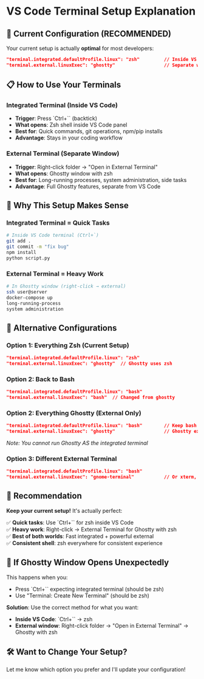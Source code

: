 # VS Code Terminal Setup Explanation

## 🎯 Current Configuration (RECOMMENDED)

Your current setup is actually **optimal** for most developers:

```json
"terminal.integrated.defaultProfile.linux": "zsh"         // Inside VS Code
"terminal.external.linuxExec": "ghostty"                  // Separate window
```

## 📋 How to Use Your Terminals

### **Integrated Terminal (Inside VS Code)**
- **Trigger**: Press `Ctrl+\`` (backtick) 
- **What opens**: Zsh shell inside VS Code panel
- **Best for**: Quick commands, git operations, npm/pip installs
- **Advantage**: Stays in your coding workflow

### **External Terminal (Separate Window)**
- **Trigger**: Right-click folder → "Open in External Terminal"
- **What opens**: Ghostty window with zsh
- **Best for**: Long-running processes, system administration, side tasks
- **Advantage**: Full Ghostty features, separate from VS Code

## 🤔 Why This Setup Makes Sense

### **Integrated Terminal = Quick Tasks**
```bash
# Inside VS Code terminal (Ctrl+`)
git add .
git commit -m "fix bug"
npm install
python script.py
```

### **External Terminal = Heavy Work**
```bash
# In Ghostty window (right-click → external)
ssh user@server
docker-compose up
long-running-process
system administration
```

## 🔧 Alternative Configurations

### **Option 1: Everything Zsh (Current Setup)**
```json
"terminal.integrated.defaultProfile.linux": "zsh"
"terminal.external.linuxExec": "ghostty"  // Ghostty uses zsh
```

### **Option 2: Back to Bash**
```json
"terminal.integrated.defaultProfile.linux": "bash"
"terminal.external.linuxExec": "bash"  // Changed from ghostty
```

### **Option 2: Everything Ghostty (External Only)**
```json
"terminal.integrated.defaultProfile.linux": "bash"        // Keep bash inside
"terminal.external.linuxExec": "ghostty"                  // Ghostty external
```
*Note: You cannot run Ghostty AS the integrated terminal*

### **Option 3: Different External Terminal**
```json
"terminal.integrated.defaultProfile.linux": "bash"
"terminal.external.linuxExec": "gnome-terminal"           // Or xterm, etc.
```

## 🎯 Recommendation

**Keep your current setup!** It's actually perfect:

✅ **Quick tasks**: Use `Ctrl+\`` for zsh inside VS Code  
✅ **Heavy work**: Right-click → External Terminal for Ghostty with zsh  
✅ **Best of both worlds**: Fast integrated + powerful external  
✅ **Consistent shell**: zsh everywhere for consistent experience  

## 🐛 If Ghostty Window Opens Unexpectedly

This happens when you:
- Press `Ctrl+\`` expecting integrated terminal (should be zsh)
- Use "Terminal: Create New Terminal" (should be zsh)

**Solution**: Use the correct method for what you want:
- **Inside VS Code**: `Ctrl+\`` → zsh
- **External window**: Right-click folder → "Open in External Terminal" → Ghostty with zsh

## 🛠️ Want to Change Your Setup?

Let me know which option you prefer and I'll update your configuration!
